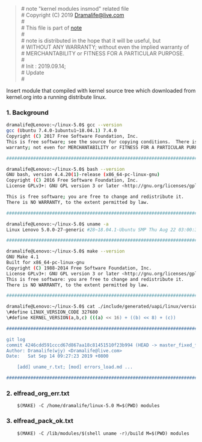 > \# note "kernel modules insmod" related file  
\# Copyright (C) 2019 Dramalife@live.com  
\#   
\# This file is part of [note](https://github.com/Dramalife/note.git)  
\#   
\# note is distributed in the hope that it will be useful, but  
\# WITHOUT ANY WARRANTY; without even the implied warranty of  
\# MERCHANTABILITY or FITNESS FOR A PARTICULAR PURPOSE.  
\#  
\# Init : 2019.09.14;  
\# Update   
\#  
  

Insert module that compiled with kernel source tree which downloaded from kernel.org   into   a running distribute linux.  

### 1. Background

```bash
dramalife@Lenovo:~/linux-5.0$ gcc --version
gcc (Ubuntu 7.4.0-1ubuntu1~18.04.1) 7.4.0
Copyright (C) 2017 Free Software Foundation, Inc.
This is free software; see the source for copying conditions.  There is NO
warranty; not even for MERCHANTABILITY or FITNESS FOR A PARTICULAR PURPOSE.

###################################################################################

dramalife@Lenovo:~/linux-5.0$ bash --version
GNU bash, version 4.4.20(1)-release (x86_64-pc-linux-gnu)
Copyright (C) 2016 Free Software Foundation, Inc.
License GPLv3+: GNU GPL version 3 or later <http://gnu.org/licenses/gpl.html>

This is free software; you are free to change and redistribute it.
There is NO WARRANTY, to the extent permitted by law.

###################################################################################

dramalife@Lenovo:~/linux-5.0$ uname -a
Linux Lenovo 5.0.0-27-generic #28~18.04.1-Ubuntu SMP Thu Aug 22 03:00:32 UTC 2019 x86_64 x86_64 x86_64 GNU/Linux

###################################################################################

dramalife@Lenovo:~/linux-5.0$ make --version
GNU Make 4.1
Built for x86_64-pc-linux-gnu
Copyright (C) 1988-2014 Free Software Foundation, Inc.
License GPLv3+: GNU GPL version 3 or later <http://gnu.org/licenses/gpl.html>
This is free software: you are free to change and redistribute it.
There is NO WARRANTY, to the extent permitted by law.

###################################################################################

dramalife@Lenovo:~/linux-5.0$ cat ./include/generated/uapi/linux/version.h
\#define LINUX_VERSION_CODE 327680
\#define KERNEL_VERSION(a,b,c) (((a) << 16) + ((b) << 8) + (c))

###################################################################################

git log
commit 4246cdd591cccd67d867aa18c81451510f23b994 (HEAD -> master_fixed_fork0611copy, origin/master_fixed_fork0611copy, origin/HEAD)
Author: Dramalife(wjy) <Dramalife@live.com>
Date:   Sat Sep 14 09:27:23 2019 +0800

    [add] uname_r.txt; [mod] errors_load.md ...

###################################################################################

```


### 2. elfread_org_err.txt

```
	$(MAKE) -C /home/dramalife/linux-5.0 M=$(PWD) modules
```


### 3. elfread_pack_ok.txt

```
	$(MAKE) -C /lib/modules/$(shell uname -r)/build M=$(PWD) modules
```

